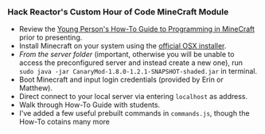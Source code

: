 ### Hack Reactor's Custom Hour of Code MineCraft Module
* Review the [Young Person's How-To Guide to Programming in MineCraft](https://github.com/walterhiggins/ScriptCraft/blob/master/docs/YoungPersonsGuideToProgrammingMinecraft.md#introduction) prior to presenting.
* Install Minecraft on your system using the [official OSX installer](https://launcher.mojang.com/download/Minecraft.dmg).
* *From the server folder* (important, otherwise you will be unable to access the preconfigured server and instead create a new one), run `sudo java -jar CanaryMod-1.8.0-1.2.1-SNAPSHOT-shaded.jar` in terminal.
* Boot Minecraft and input login credentials (provided by Erin or Matthew).
* Direct connect to your local server via entering `localhost` as address.
* Walk through How-To Guide with students.
* I've added a few useful prebuilt commands in `commands.js`, though the How-To cotains many more
